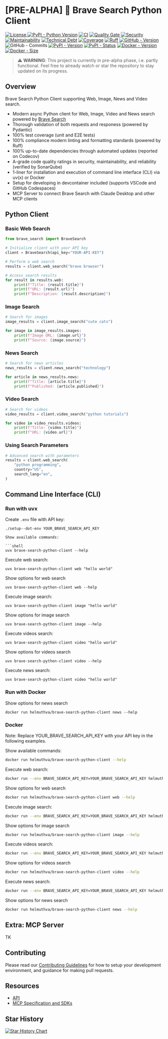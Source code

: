 # [PRE-ALPHA] 🦁 Brave Search Python Client

[![License](https://img.shields.io/github/license/helmut-hoffer-von-ankershoffen/brave-search-python-client?logo=opensourceinitiative&logoColor=3DA639&labelColor=414042&color=A41831)
](https://github.com/helmut-hoffer-von-ankershoffen/brave-search-python-client/blob/main/LICENSE)
[![PyPI - Python Version](https://img.shields.io/pypi/pyversions/brave-search-python-client.svg?logo=python&color=204361&labelColor=1E2933)](https://github.com/helmut-hoffer-von-ankershoffen/brave-search-python-client/blob/main/noxfile.py)
[![CI](https://github.com/helmut-hoffer-von-ankershoffen/brave-search-python-client/actions/workflows/test-and-report.yml/badge.svg)](https://github.com/helmut-hoffer-von-ankershoffen/brave-search-python-client/actions/workflows/test-and-report.yml)
[![Quality Gate](https://sonarcloud.io/api/project_badges/measure?project=helmut-hoffer-von-ankershoffen_brave-search-python-client&metric=alert_status)](https://sonarcloud.io/summary/new_code?id=helmut-hoffer-von-ankershoffen_brave-search-python-client)
[![Security](https://sonarcloud.io/api/project_badges/measure?project=helmut-hoffer-von-ankershoffen_brave-search-python-client&metric=security_rating)](https://sonarcloud.io/summary/new_code?id=helmut-hoffer-von-ankershoffen_brave-search-python-client)
[![Maintainability](https://sonarcloud.io/api/project_badges/measure?project=helmut-hoffer-von-ankershoffen_brave-search-python-client&metric=sqale_rating)](https://sonarcloud.io/summary/new_code?id=helmut-hoffer-von-ankershoffen_brave-search-python-client)
[![Technical Debt](https://sonarcloud.io/api/project_badges/measure?project=helmut-hoffer-von-ankershoffen_brave-search-python-client&metric=sqale_index)](https://sonarcloud.io/summary/new_code?id=helmut-hoffer-von-ankershoffen_brave-search-python-client)
[![Coverage](https://codecov.io/gh/helmut-hoffer-von-ankershoffen/brave-search-python-client/graph/badge.svg?token=SX34YRP30E)](https://codecov.io/gh/helmut-hoffer-von-ankershoffen/brave-search-python-client)
[![Ruff](https://img.shields.io/badge/style-Ruff-blue?color=D6FF65)](https://github.com/helmut-hoffer-von-ankershoffen/brave-search-python-client/blob/main/noxfile.py)
[![GitHub - Version](https://img.shields.io/github/v/release/helmut-hoffer-von-ankershoffen/brave-search-python-client?label=GitHub&style=flat&labelColor=1C2C2E&color=blue&logo=GitHub&logoColor=white)](https://github.com/helmut-hoffer-von-ankershoffen/brave-search-python-clientidge/releases)
![GitHub - Commits](https://img.shields.io/github/commit-activity/m/helmut-hoffer-von-ankershoffen/brave-search-python-client/main?label=commits&style=flat&labelColor=1C2C2E&color=blue&logo=GitHub&logoColor=white)
[![PyPI - Version](https://img.shields.io/pypi/v/brave-search-python-client.svg?label=PyPI&logo=pypi&logoColor=%23FFD243&labelColor=%230073B7&color=FDFDFD)](https://pypi.python.org/pypi/brave-search-python-client)
[![PyPI - Status](https://img.shields.io/pypi/status/brave-search-python-client?logo=pypi&logoColor=%23FFD243&labelColor=%230073B7&color=FDFDFD)](https://pypi.python.org/pypi/brave-search-python-client)
[![Docker - Version](https://img.shields.io/docker/v/helmuthva/brave-search-python-client?sort=semver&label=Docker&logo=docker&logoColor=white&labelColor=1354D4&color=10151B)](https://hub.docker.com/r/helmuthva/brave-search-python-client/tags)
[![Docker - Size](https://img.shields.io/docker/image-size/helmuthva/brave-search-python-client?sort=semver&arch=arm64&label=image&logo=docker&logoColor=white&labelColor=1354D4&color=10151B)](https://hub.docker.com/r/helmuthva/brave-search-python-client/)
<!---
[![ghcr.io - Version](https://ghcr-badge.egpl.dev/helmut-hoffer-von-ankershoffen/brave-search-python-client/tags?color=%2344cc11&ignore=0.0%2C0%2Clatest&n=3&label=ghcr.io&trim=)](https://github.com/helmut-hoffer-von-ankershoffen/brave-search-python-client/pkgs/container/brave-search-python-client)
[![ghcr.io - Sze](https://ghcr-badge.egpl.dev/helmut-hoffer-von-ankershoffen/brave-search-python-client/size?color=%2344cc11&tag=latest&label=size&trim=)](https://github.com/helmut-hoffer-von-ankershoffen/brave-search-python-client/pkgs/container/brave-search-python-client)
-->
> ⚠️ **WARNING**: This project is currently in pre-alpha phase, i.e. partly functional. Feel free to already watch or star the repository to stay updated on its progress.


## Overview

Brave Search Python Client supporting Web, Image, News and Video search.

* Modern async Python client for Web, Image, Video and News search powered by [Brave Search](https://brave.com/search/api/)
* Thorough validation of both requests and responess (powered by Pydantic)
* 100% test coverage (unit and E2E tests)
* 100% compliance modern linting and formatting standards (powered by Ruff)
* 100% up-to-date dependencies through automated updates (reported on Codecov)
* A-grade code quality ratings in security, maintainability, and reliability (verified by SonarQube)
* 1-liner for installation and execution of command line interface (CLI) via uv(x) or Docker
* Setup for developing in devcontainer included (supports VSCode and GitHub Codespaces)
* MCP Server to connect Brave Search with Claude Desktop and other MCP clients

## Python Client

### Basic Web Search

```python
from brave_search import BraveSearch

# Initialize client with your API key
client = BraveSearch(api_key="YOUR-API-KEY")

# Perform a web search
results = client.web_search("brave browser")

# Access search results
for result in results.web:
    print(f"Title: {result.title}")
    print(f"URL: {result.url}")
    print(f"Description: {result.description}")
```

### Image Search

```python
# Search for images
image_results = client.image_search("cute cats")

for image in image_results.images:
    print(f"Image URL: {image.url}")
    print(f"Source: {image.source}")
```

### News Search

```python
# Search for news articles
news_results = client.news_search("technology")

for article in news_results.news:
    print(f"Title: {article.title}")
    print(f"Published: {article.published}")
```

### Video Search

```python
# Search for videos
video_results = client.video_search("python tutorials")

for video in video_results.videos:
    print(f"Title: {video.title}")
    print(f"URL: {video.url}")
```

### Using Search Parameters

```python
# Advanced search with parameters
results = client.web_search(
    "python programming",
    country="US",
    search_lang="en",
)
```

## Command Line Interface (CLI)

### Run with uvx

Create `.env` file with API key:

```shell
./setup--dot-env YOUR_BRAVE_SEARCH_API_KEY

Show available commands:

```shell
uvx brave-search-python-client --help
```

Execute web search:

```shell
uvx brave-search-python-client web "hello world"
```

Show options for web search

```shell
uvx brave-search-python-client web --help
```

Execute image search:

```shell
uvx brave-search-python-client image "hello world"
```

Show options for image search

```shell
uvx brave-search-python-client image --help
```

Execute videos search:

```shell
uvx brave-search-python-client video "hello world"
```

Show options for videos search

```shell
uvx brave-search-python-client video --help
```

Execute news search:

```shell
uvx brave-search-python-client video "hello world"
```

### Run with Docker

Show options for news search

```shell
docker run helmuthva/brave-search-python-client news --help
```

### Docker

Note: Replace YOUR_BRAVE_SEARCH_API_KEY with your API key in the following examples.

Show available commands:

```bash
docker run helmuthva/brave-search-python-client --help
```

Execute web search:

```bash
docker run --env BRAVE_SEARCH_API_KEY=YOUR_BRAVE_SEARCH_API_KEY helmuthva/brave-search-python-client web "hello world"
```

Show options for web search

```bash
docker run helmuthva/brave-search-python-client web --help
```

Execute image search:

```bash
docker run --env BRAVE_SEARCH_API_KEY=YOUR_BRAVE_SEARCH_API_KEY helmuthva/brave-search-python-client image "hello world"
```

Show options for image search

```bash
docker run helmuthva/brave-search-python-client image --help
```

Execute videos search:

```bash
docker run --env BRAVE_SEARCH_API_KEY=YOUR_BRAVE_SEARCH_API_KEY helmuthva/brave-search-python-client video "hello world"
```

Show options for videos search

```bash
docker run helmuthva/brave-search-python-client video --help
```

Execute news search:

```bash
docker run --env BRAVE_SEARCH_API_KEY=YOUR_BRAVE_SEARCH_API_KEY helmuthva/brave-search-python-client video "hello world"
```

Show options for news search

```bash
docker run helmuthva/brave-search-python-client news --help
```

## Extra: MCP Server

TK

## Contributing

Please read our [Contributing Guidelines](CONTRIBUTING.md) for how to setup your development environment, and guidance for making pull requests.

## Resources

* [API](https://brave.com/search/api/)
* [MCP Specification and SDKs](https://github.com/modelcontextprotocol)

## Star History

<a href="https://star-history.com/#helmut-hoffer-von-ankershoffen/brave-search-python-client&Date">
 <picture>
   <source media="(prefers-color-scheme: dark)" srcset="https://api.star-history.com/svg?repos=helmut-hoffer-von-ankershoffen/brave-search-python-client&type=Date&theme=dark" />
   <source media="(prefers-color-scheme: light)" srcset="https://api.star-history.com/svg?repos=helmut-hoffer-von-ankershoffen/brave-search-python-client&type=Date" />
   <img alt="Star History Chart" src="https://api.star-history.com/svg?repos=helmut-hoffer-von-ankershoffen/brave-search-python-client&type=Date" />
 </picture>
</a>
